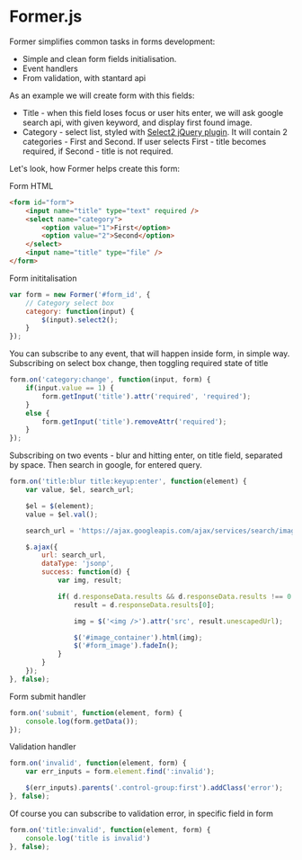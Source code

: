 Former.js
====

Former simplifies common tasks in forms development:
* Simple and clean form fields initialisation.
* Event handlers
* From validation, with stantard api

As an example we will create form with this fields:
* Title - when this field loses focus or user hits enter, we will ask google search api, with given keyword, and display first found image.
* Category - select list, styled with [Select2 jQuery plugin](http://ivaynberg.github.com/select2). It will contain 2 categories - First and Second. If user selects First - title becomes required, if Second - title is not required.

Let's look, how Former helps create this form:

Form HTML
~~~html
<form id="form">
	<input name="title" type="text" required />
	<select name="category">
		<option value="1">First</option>
		<option value="2">Second</option>
	</select>
	<input name="title" type="file" />
</form>
~~~

Form inititalisation
~~~js
var form = new Former('#form_id', {
    // Category select box
    category: function(input) {
        $(input).select2();
    }
});
~~~

You can subscribe to any event, that will happen inside form, in simple way.
Subscribing on select box change, then toggling required state of title
~~~js
form.on('category:change', function(input, form) {
    if(input.value == 1) {
    	form.getInput('title').attr('required', 'required');
    }
    else {
        form.getInput('title').removeAttr('required');
    }
});
~~~


Subscribing on two events - blur and hitting enter, on title field, separated by space. 
Then search in google, for entered query.
~~~js
form.on('title:blur title:keyup:enter', function(element) {
    var value, $el, search_url;

    $el = $(element);
    value = $el.val();

    search_url = 'https://ajax.googleapis.com/ajax/services/search/images?v=1.0&q='+ value +'&rsz=1';

    $.ajax({
        url: search_url,
        dataType: 'jsonp',
        success: function(d) {
            var img, result;

            if( d.responseData.results && d.responseData.results !== 0 ) {
                result = d.responseData.results[0];

                img = $('<img />').attr('src', result.unescapedUrl);

                $('#image_container').html(img);
                $('#form_image').fadeIn();
            }
        }
    });
}, false);
~~~


Form submit handler
~~~js
form.on('submit', function(element, form) {
    console.log(form.getData());
});
~~~


Validation handler
~~~js
form.on('invalid', function(element, form) {
    var err_inputs = form.element.find(':invalid');

    $(err_inputs).parents('.control-group:first').addClass('error');
}, false);
~~~


Of course you can subscribe to validation error, in specific field in form
~~~js
form.on('title:invalid', function(element, form) {
    console.log('title is invalid')
}, false);
~~~


